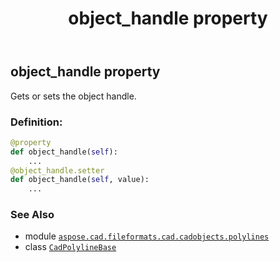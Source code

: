﻿---
title: object_handle property
second_title: Aspose.CAD for Python via .NET API References
description: 
type: docs
weight: 330
url: /python-net/aspose.cad.fileformats.cad.cadobjects.polylines/cadpolylinebase/object_handle/
is_root: false
---

## object_handle property


Gets or sets the object handle.
### Definition:
```python
@property
def object_handle(self):
    ...
@object_handle.setter
def object_handle(self, value):
    ...
```

### See Also
* module [`aspose.cad.fileformats.cad.cadobjects.polylines`](../../)
* class [`CadPolylineBase`](/cad/python-net/aspose.cad.fileformats.cad.cadobjects.polylines/cadpolylinebase)
